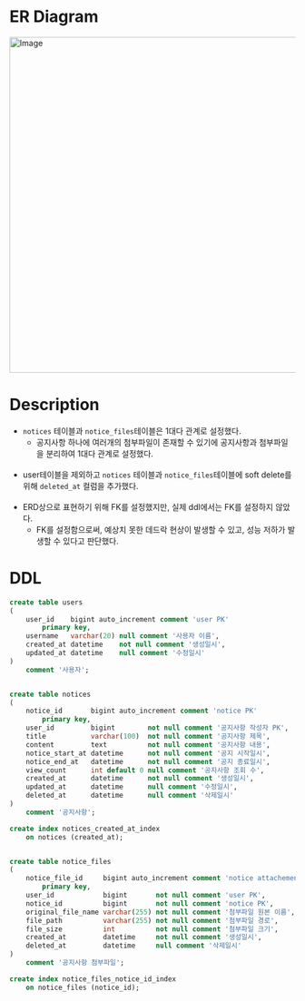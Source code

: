 # ER Diagram

<img width="592" alt="Image" src="https://github.com/user-attachments/assets/ed2e2835-c484-442f-a370-35c9d9dc235b" />
<br/>

# Description
- `notices` 테이블과 `notice_files`테이블은 1대다 관계로 설정했다.
  - 공지사항 하나에 여러개의 첨부파일이 존재할 수 있기에 공지사항과 첨부파일을 분리하여 1대다 관계로 설정했다.
<br/><br/>
- user테이블을 제외하고 `notices` 테이블과 `notice_files`테이블에 soft delete를 위해 `deleted_at` 컬럼을 추가했다.
<br/><br/>
- ERD상으로 표현하기 위해 FK를 설정했지만, 실제 ddl에서는 FK를 설정하지 않았다.
  - FK를 설정함으로써, 예상치 못한 데드락 현상이 발생할 수 있고, 성능 저하가 발생할 수 있다고 판단했다.

# DDL
```sql
create table users
(
    user_id    bigint auto_increment comment 'user PK'
        primary key,
    username   varchar(20) null comment '사용자 이름',
    created_at datetime    not null comment '생성일시',
    updated_at datetime    null comment '수정일시'
)
    comment '사용자';


create table notices
(
    notice_id       bigint auto_increment comment 'notice PK'
        primary key,
    user_id         bigint        not null comment '공지사항 작성자 PK',
    title           varchar(100)  not null comment '공지사항 제목',
    content         text          not null comment '공지사항 내용',
    notice_start_at datetime      not null comment '공지 시작일시',
    notice_end_at   datetime      not null comment '공지 종료일시',
    view_count      int default 0 null comment '공지사항 조회 수',
    created_at      datetime      not null comment '생성일시',
    updated_at      datetime      null comment '수정일시',
    deleted_at      datetime      null comment '삭제일시'
)
    comment '공지사항';

create index notices_created_at_index
    on notices (created_at);


create table notice_files
(
    notice_file_id     bigint auto_increment comment 'notice attachements PK'
        primary key,
    user_id            bigint       not null comment 'user PK',
    notice_id          bigint       not null comment 'notice PK',
    original_file_name varchar(255) not null comment '첨부파일 원본 이름',
    file_path          varchar(255) not null comment '첨부파일 경로',
    file_size          int          not null comment '첨부파일 크기',
    created_at         datetime     not null comment '생성일시',
    deleted_at         datetime     null comment '삭제일시'
)
    comment '공지사항 첨부파일';

create index notice_files_notice_id_index
    on notice_files (notice_id);
```
